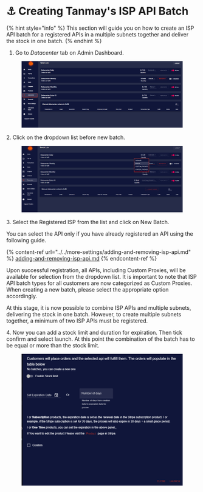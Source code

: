 # ⚓ Creating Tanmay's ISP API Batch

{% hint style="info" %}
This section will guide you on how to create an ISP API batch for a registered APIs in a multiple subnets together and deliver the stock in one batch.
{% endhint %}

1. Go to _Datacenter_ tab on Admin Dashboard.

<figure><img src="../../.gitbook/assets/5 (9).png" alt=""><figcaption></figcaption></figure>

2\. Click on the dropdown list before new batch.

<figure><img src="../../.gitbook/assets/x (1).png" alt=""><figcaption></figcaption></figure>

3\. Select the Registered ISP from the list and click on New Batch.&#x20;

You can select the API only if you have already registered an API using the following guide.&#x20;

{% content-ref url="../../more-settings/adding-and-removing-isp-api.md" %}
[adding-and-removing-isp-api.md](../../more-settings/adding-and-removing-isp-api.md)
{% endcontent-ref %}

Upon successful registration, all APIs, including Custom Proxies, will be available for selection from the dropdown list. It is important to note that ISP API batch types for all customers are now categorized as Custom Proxies. When creating a new batch, please select the appropriate option accordingly.

At this stage, it is now possible to combine ISP APIs and multiple subnets, delivering the stock in one batch. However, to create multiple subnets together, a minimum of two ISP APIs must be registered.

4\. Now you can add a stock limit and duration for expiration. Then tick confirm and select launch. At this point the combination of the batch has to be equal or more than the stock limit.

<figure><img src="../../.gitbook/assets/z (1) (1).png" alt=""><figcaption></figcaption></figure>
